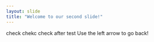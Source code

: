 ```yaml
---
layout: slide
title: "Welcome to our second slide!"
---
```

check chekc check after test
Use the left arrow to go back!
